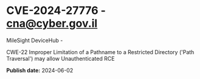 # CVE-2024-27776 - cna@cyber.gov.il

MileSight DeviceHub - 

CWE-22 Improper Limitation of a Pathname to a Restricted Directory ('Path Traversal') may allow Unauthenticated RCE

**Publish date:** 2024-06-02
